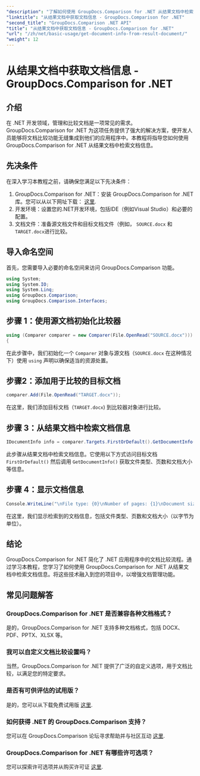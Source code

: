 ```yaml
---
"description": "了解如何使用 GroupDocs.Comparison for .NET 从结果文档中检索文档信息。本指南为 .NET 开发人员讲解了简单的步骤。"
"linktitle": "从结果文档中获取文档信息 - GroupDocs.Comparison for .NET"
"second_title": "GroupDocs.Comparison .NET API"
"title": "从结果文档中获取文档信息 - GroupDocs.Comparison for .NET"
"url": "/zh/net/basic-usage/get-document-info-from-result-document/"
"weight": 12
---
```


# 从结果文档中获取文档信息 - GroupDocs.Comparison for .NET

## 介绍
在 .NET 开发领域，管理和比较文档是一项常见的需求。GroupDocs.Comparison for .NET 为这项任务提供了强大的解决方案，使开发人员能够将文档比较功能无缝集成到他们的应用程序中。本教程将指导您如何使用 GroupDocs.Comparison for .NET 从结果文档中检索文档信息。 
## 先决条件
在深入学习本教程之前，请确保您满足以下先决条件：
1. GroupDocs.Comparison for .NET：安装 GroupDocs.Comparison for .NET 库。您可以从以下网址下载： [这里](https://releases。groupdocs.com/comparison/net/).
2. 开发环境：设置您的.NET开发环境，包括IDE（例如Visual Studio）和必要的配置。
3. 文档文件：准备源文档文件和目标文档文件（例如， `SOURCE.docx` 和 `TARGET.docx`进行比较。

## 导入命名空间
首先，您需要导入必要的命名空间来访问 GroupDocs.Comparison 功能。

```csharp
using System;
using System.IO;
using System.Linq;
using GroupDocs.Comparison;
using GroupDocs.Comparison.Interfaces;
```

## 步骤 1：使用源文档初始化比较器
```csharp
using (Comparer comparer = new Comparer(File.OpenRead("SOURCE.docx")))
{
```
在此步骤中，我们初始化一个 `Comparer` 对象与源文档（`SOURCE.docx` 在这种情况下）使用 `using` 声明以确保适当的资源处置。
## 步骤2：添加用于比较的目标文档
```csharp
comparer.Add(File.OpenRead("TARGET.docx"));
```
在这里，我们添加目标文档（`TARGET.docx`) 到比较器对象进行比较。
## 步骤 3：从结果文档中检索文档信息
```csharp
IDocumentInfo info = comparer.Targets.FirstOrDefault().GetDocumentInfo();
```
此步骤从结果文档中检索文档信息。它使用以下方式访问目标文档 `FirstOrDefault()` 然后调用 `GetDocumentInfo()` 获取文件类型、页数和文档大小等信息。
## 步骤 4：显示文档信息
```csharp
Console.WriteLine("\nFile type: {0}\nNumber of pages: {1}\nDocument size: {2} bytes", info.FileType, info.PageCount, info.Size);
```
在这里，我们显示检索到的文档信息，包括文件类型、页数和文档大小（以字节为单位）。

## 结论
GroupDocs.Comparison for .NET 简化了 .NET 应用程序中的文档比较流程。通过学习本教程，您学习了如何使用 GroupDocs.Comparison for .NET 从结果文档中检索文档信息。将这些技术融入到您的项目中，以增强文档管理功能。
## 常见问题解答
### GroupDocs.Comparison for .NET 是否兼容各种文档格式？
是的，GroupDocs.Comparison for .NET 支持多种文档格式，包括 DOCX、PDF、PPTX、XLSX 等。
### 我可以自定义文档比较设置吗？
当然，GroupDocs.Comparison for .NET 提供了广泛的自定义选项，用于文档比较，以满足您的特定要求。
### 是否有可供评估的试用版？
是的，您可以从下载免费试用版 [这里](https://releases。groupdocs.com/).
### 如何获得 .NET 的 GroupDocs.Comparison 支持？
您可以在 GroupDocs.Comparison 论坛寻求帮助并与社区互动 [这里](https://forum。groupdocs.com/c/comparison/12).
### GroupDocs.Comparison for .NET 有哪些许可选项？
您可以探索许可选项并从购买许可证 [这里](https://purchase。groupdocs.com/buy).